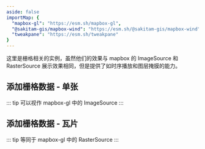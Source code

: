```yaml
---
aside: false
importMap: {
  "mapbox-gl": "https://esm.sh/mapbox-gl",
  "@sakitam-gis/mapbox-wind": "https://esm.sh/@sakitam-gis/mapbox-wind",
  "tweakpane": "https://esm.sh/tweakpane"
}
---
```


这里是栅格相关的实例，虽然他们的效果与 mapbox 的 ImageSource 和 RasterSource 展示效果相同，但是提供了如时序播放和图层掩膜的能力。

## 添加栅格数据 - 单张

::: tip 
可以视作 mapbox-gl 中的 ImageSource
:::

<sfc-playground src="./index.vue" language="vue" title="栅格数据" desc="添加栅格数据 - 单张"></sfc-playground>

## 添加栅格数据 - 瓦片

::: tip
等同于 mapbox-gl 中的 RasterSource
:::

<sfc-playground src="./raster.vue" language="vue" title="栅格数据" desc="添加栅格数据 - 瓦片"></sfc-playground>
